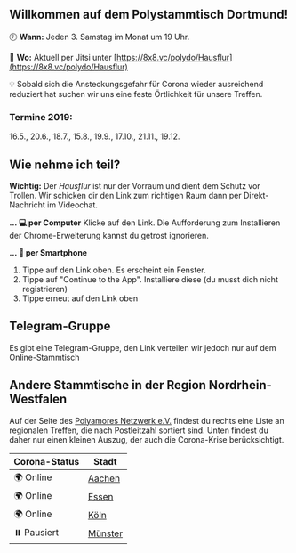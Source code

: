 ## Willkommen auf dem Polystammtisch Dortmund!
 
🕖 **Wann:** Jeden 3. Samstag im Monat um 19 Uhr.

📌 **Wo:** Aktuell per Jitsi unter [https://8x8.vc/polydo/Hausflur](https://8x8.vc/polydo/Hausflur)

💡 Sobald sich die Ansteckungsgefahr für Corona wieder ausreichend reduziert hat suchen wir uns eine feste Örtlichkeit für unsere Treffen.

### Termine 2019: 
16.5., 20.6., 18.7., 15.8., 19.9., 17.10., 21.11., 19.12.

## Wie nehme ich teil?
**Wichtig:** Der _Hausflur_ ist nur der Vorraum und dient dem Schutz vor Trollen. Wir schicken dir den Link zum richtigen Raum dann per Direkt-Nachricht im Videochat.

**... 💻 per Computer**
Klicke auf den Link. Die Aufforderung zum Installieren der Chrome-Erweiterung kannst du getrost ignorieren.

**... 📲 per Smartphone**
1. Tippe auf den Link oben. Es erscheint ein Fenster.
2. Tippe auf "Continue to the App". Installiere diese (du musst dich nicht registrieren)
3. Tippe erneut auf den Link oben

## Telegram-Gruppe
Es gibt eine Telegram-Gruppe, den Link verteilen wir jedoch nur auf dem Online-Stammtisch

## Andere Stammtische in der Region Nordrhein-Westfalen
Auf der Seite des [Polyamores Netzwerk e.V.](https://www.polyamory.de/regionale-treffen-de) findest du rechts eine Liste an regionalen Treffen, die nach Postleitzahl sortiert sind. Unten findest du daher nur einen kleinen Auszug, der auch die Corona-Krise berücksichtigt.

| Corona-Status | Stadt        |
| ------------- | -------------|
| 🌍 Online     | [Aachen](https://polyamorie-aachen.de/) |
| 🌍 Online     | [Essen](https://www.polyamory.de/regionale-treffen-de) |
| 🌍 Online     | [Köln](https://www.poly-koeln.de/termine/) |
| ⏸️ Pausiert   | [Münster](https://polyamorie-muenster.blogspot.com/)

